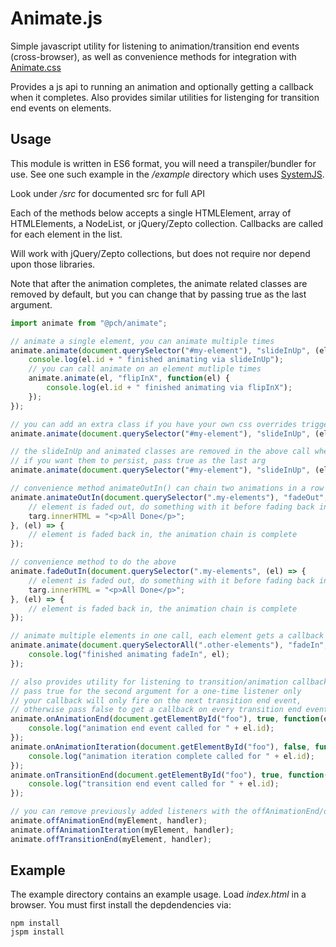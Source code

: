 # Animate.js

Simple javascript utility for listening to animation/transition end events (cross-browser),
as well as convenience methods for integration with [Animate.css](https://daneden.github.io/animate.css/)

Provides a js api to running an animation and optionally getting a callback when it completes.
Also provides similar utilities for listenging for transition end events on elements.

## Usage

This module is written in ES6 format, you will need a transpiler/bundler for use.
See one such example in the */example* directory which uses [SystemJS](https://github.com/systemjs/systemjs).

Look under */src* for documented src for full API

Each of the methods below accepts a single HTMLElement, array of HTMLElements, a NodeList, or jQuery/Zepto collection.
Callbacks are called for each element in the list.

Will work with jQuery/Zepto collections, but does not require nor depend upon those libraries.

Note that after the animation completes, the animate related classes are removed by default, but you can change that
by passing true as the last argument.

```javascript
import animate from "@pch/animate";

// animate a single element, you can animate multiple times
animate.animate(document.querySelector("#my-element"), "slideInUp", (el) => {
    console.log(el.id + " finished animating via slideInUp");
    // you can call animate on an element mutliple times
    animate.animate(el, "flipInX", function(el) {
        console.log(el.id + " finished animating via flipInX");
    });
});

// you can add an extra class if you have your own css overrides triggered by it
animate.animate(document.querySelector("#my-element"), "slideInUp", (el) => { }, "animated--fast");

// the slideInUp and animated classes are removed in the above call when the animation completes
// if you want them to persist, pass true as the last arg
animate.animate(document.querySelector("#my-element"), "slideInUp", (el) => { }, null, true);

// convenience method animateOutIn() can chain two animations in a row with callbacks in between
animate.animateOutIn(document.querySelector(".my-elements"), "fadeOut", "fadeIn", (el) => {
    // element is faded out, do something with it before fading back in, eg replace html
    targ.innerHTML = "<p>All Done</p>";
}, (el) => {
    // element is faded back in, the animation chain is complete
});

// convenience method to do the above
animate.fadeOutIn(document.querySelector(".my-elements", (el) => {
    // element is faded out, do something with it before fading back in, eg replace html
    targ.innerHTML = "<p>All Done</p>";
}, (el) => {
    // element is faded back in, the animation chain is complete
});

// animate multiple elements in one call, each element gets a callback
animate.animate(document.querySelectorAll(".other-elements"), "fadeIn", function(el) {
    console.log("finished animating fadeIn", el);
});

// also provides utility for listening to transition/animation callbacks
// pass true for the second argument for a one-time listener only
// your callback will only fire on the next transition end event, 
// otherwise pass false to get a callback on every transition end event
animate.onAnimationEnd(document.getElementById("foo"), true, function(el) {
    console.log("animation end event called for " + el.id);
});
animate.onAnimationIteration(document.getElementById("foo"), false, function(el) {
    console.log("animation iteration complete called for " + el.id);
});
animate.onTransitionEnd(document.getElementById("foo"), true, function(el) {
    console.log("transition end event called for " + el.id);
});

// you can remove previously added listeners with the offAnimationEnd/offTransitionEnd methods
animate.offAnimationEnd(myElement, handler);
animate.offAnimationIteration(myElement, handler);
animate.offTransitionEnd(myElement, handler);
```

## Example

The example directory contains an example usage. Load *index.html* in a browser.
You must first install the depdendencies via:
```
npm install
jspm install
```
